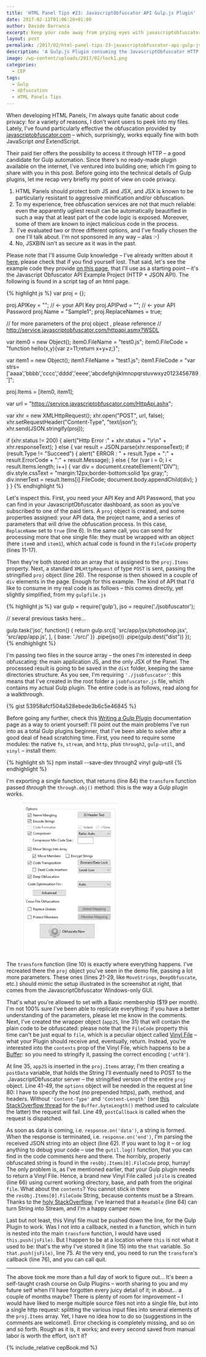 ```yaml
---
title: 'HTML Panel Tips #23: JavascriptObfuscator API Gulp.js Plugin'
date: 2017-02-11T01:06:28+01:00
author: Davide Barranca
excerpt: Keep your code away from prying eyes with javascriptobfuscator.com
layout: post
permalink: /2017/02/html-panel-tips-23-javascriptobfuscator-api-gulp-js-plugin/
description: 'A Gulp.js Plugin consuming the JavascriptObfuscator HTTP API'
image: /wp-content/uploads/2017/02/lock1.png
categories:
  - CEP
tags:
  - Gulp
  - obfuscation
  - HTML Panels Tips
---
```


When developing HTML Panels, I'm always quite fanatic about code privacy: for a variety of reasons, I don't want users to peek into my files. Lately, I've found particularly effective the obfuscation provided by [javascriptobfuscator.com](https://javascriptobfuscator.com) – which, surprisingly, works equally fine with both JavaScript _and_ ExtendScript.

Their paid tier offers the possibility to access it through HTTP – a good candidate for Gulp automation. Since there's no ready-made plugin available on the internet, I've ventured into building one; which I'm going to share with you in this post. Before going into the technical details of Gulp plugins, let me recap very briefly my point of view on code privacy.

1.  HTML Panels should protect both JS and JSX, and JSX is known to be particularly resistant to aggressive minification and/or obfuscation.
2.  To my experience, free obfuscation services are not that much reliable: even the apparently ugliest result can be automatically beautified in such a way that at least part of the code logic is exposed. Moreover, some of them are known to inject malicious code in the process.
3.   I've evaluated two or three different options, and I've finally chosen the one I'll talk about. I'm not sponsored in any way – alas :-)
4.  No, JSXBIN isn't as secure as it was in the past.

Please note that I'll assume Gulp knowledge – I've already written about it [here](/2014/08/html-panels-tips-13-automate-zxp-packaging-with-gulp-js/), please check that if you find yourself lost. That said, let's see the example code they provide [on this page](https://javascriptobfuscator.com/downloads.aspx), that I'll use as a starting point – it's the Javascript Obfuscator API Example Project (HTTP + JSON API). The following is found in a script tag of an html page.

{% highlight js %}
var proj = {};

proj.APIKey = ""; // <- your API Key
proj.APIPwd = ""; // <- your API Password
proj.Name = "Sample1";
proj.ReplaceNames = true;

// for more parameters of the proj object , please reference
// http://service.javascriptobfuscator.com/httpapi.asmx?WSDL

var item0 = new Object();
item0.FileName = "test0.js";
item0.FileCode = "function hello(x,y){var z=11;return x+y+z;}";

var item1 = new Object();
item1.FileName = "test1.js";
item1.FileCode = "var strs=['aaaa','bbbb','cccc','dddd','eeee','abcdefghijklmnopqrstuvwxyz0123456789']";

proj.Items = [item0, item1];

var url = "https://service.javascriptobfuscator.com/HttpApi.ashx";

var xhr = new XMLHttpRequest();
xhr.open("POST", url, false);
xhr.setRequestHeader("Content-Type", "text/json");
xhr.send(JSON.stringify(proj));

if (xhr.status != 200) {
  alert("Http Error :" + xhr.status + "\r\n" + xhr.responseText);
} else {
  var result = JSON.parse(xhr.responseText);
  if (result.Type != "Succeed") {
    alert(" ERROR : " + result.Type + ":" + result.ErrorCode + ":" + result.Message);
  } else {
    for (var i = 0; i < result.Items.length; i++) {
      var div = document.createElement("DIV");
      div.style.cssText = "margin:12px;border-bottom:solid 1px gray;";
      div.innerText = result.Items[i].FileCode;
      document.body.appendChild(div);
    }
  }
}
{% endhighlight %}

Let's inspect this. First, you need your API Key and API Password, that you can find in your JavascriptObfuscator dashboard, as soon as you've subscribed to one of the paid tiers. A `proj` object is created, and some properties assigned: your API data, the project name, and a series of parameters that will drive the obfuscation process. In this case, `ReplaceName` set to `true` (line 6). In the same call, you can send for processing more that one single file: they must be wrapped with an object (here `item0` and `item1`), which actual code is found in the `FileCode` property (lines 11-17).

Then they're both stored into an array that is assigned to the `proj.Items` property. Next, a standard `XMLHttpRequest` of type `POST` is sent, passing the stringified `proj` object (line 26). The response is then showed in a couple of `div` elements in the page. Enough for this example. The kind of API that I'd like to consume in my real code is as follows – this comes directly, yet slightly simplified, from my `gulpfile.js`

{% highlight js %}
var gulp = require('gulp'),
    jso  = require('./jsobfuscator');

// several previous tasks here...

gulp.task('jso', function() {
  return gulp.src([
    'src/app/jsx/photoshop.jsx',
    'src/app/app.js',
  ], { base: './src/' })
  .pipe(jso())
  .pipe(gulp.dest("dist"))
});
{% endhighlight %}

I'm passing two files in the source array – the ones I'm interested in deep obfuscating: the main application JS, and the only JSX of the Panel. The processed result is going to be saved in the `dist` folder, keeping the same directories structure. As you see, I'm requiring `'./jsobfuscator'`: this means that I've created in the root folder a `jsobfuscator.js` file, which contains my actual Gulp plugin. The entire code is as follows, read along for a walkthrough.

{% gist 53958afcf504a528ebede3b6c5e46845 %}

Before going any further, check this [Writing a Gulp Plugin](https://github.com/gulpjs/gulp/tree/master/docs/writing-a-plugin) documentation page as a way to orient yourself: I'll point out the main problems I've run into as a total Gulp plugins beginner, that I've been able to solve after a good deal of head scratching time. First, you need to require some modules: the native `fs`, `stream`, and `http`, plus `through2`, `gulp-util`, and `vinyl` – install them:

{% highlight sh %}
npm install --save-dev through2 vinyl gulp-util
{% endhighlight %}

I'm exporting a single function, that returns (line 84) the `transform` function passed _through_ the `through.obj()` method: this is the way a Gulp plugin works.

<figure class="alignright">
	<img width="250" src="/wp-content/uploads/2017/02/JSOParams.png" />
</figure>

The `transform` function (line 10) is exactly where everything happens. I've recreated there the `proj` object you've seen in the demo file, passing a lot more parameters. These ones (lines 21-29, like `MoveStrings`, `DeepObfuscate`, etc.) should mimic the setup illustrated in the screenshot at right, that comes from the JavascriptObfuscator Windows-only GUI.

That's what you're allowed to set with a Basic membership ($19 per month). I'm not 100% sure I've been able to replicate everything: if you have a better understanding of the parameters, please let me know in the comments. Next, I've created the wrapper object (`appJS`, line 31) that will contain the plain code to be obfuscated: please note that the `FileCode` property this time can't be just equal to `file`, which is a peculiar object called [Vinyl File](https://github.com/gulpjs/vinyl) – what your Plugin should receive and, eventually, return. Instead, you're interested into the `contents` prop of the Vinyl File, which happens to be a [Buffer](https://docs.nodejitsu.com/articles/advanced/buffers/how-to-use-buffers/): so you need to stringify it, passing the correct encoding (`'utf8'`).

At line 35, `appJS` is inserted in the `proj.Items` array; I'm then creating a `postData` variable, that holds the String I'll eventually need to POST to the  JavascriptObfuscator server – the stringified version of the entire `proj` object. Line 41-49, the `options` object will be needed in the request at line 80: I have to specify the host (no prepended https), path, method, and headers. Without `'Content-Type'` and `'Content-Length'` (see [this StackOverflow thread](http://stackoverflow.com/questions/17283040/updating-post-http-request-length-in-node-js) for the `Buffer.byteLength()` method used to calculate the latter) the request will fail. Line 49, `postCallback` is called when the request is dispatched.

As soon as data is coming, i.e. `response.on('data')`, a string is formed. When the response is terminated, i.e. `response.on('end')`, I'm parsing the received JSON string into an object (line 62). If you want to log it – or log anything to debug your code – use the `gutil.log()` function, that you can find in the code comments here and there. The horribly, properly obfuscated string is found in the `resObj.Items[0].FileCode` prop, hurray! The only problem is, as I've mentioned earlier, that your Gulp plugin needs to return a Vinyl File. Hence, a brand new Vinyl File called `jsFile` is created (line 66) using current working directory, base, and path from the original `file`. What about the `contents`? You cannot stick in there the `resObj.Items[0].FileCode` String, because contents must be a Stream. Thanks to the [holy StackOverflow](http://stackoverflow.com/a/25650163/2715135), I've learned that a `Readable` (line 64) can turn String into Stream, and I'm a happy camper now.

Last but not least, this Vinyl file must be pushed down the line, for the Gulp Plugin to work. Was I not into a callback, nested in a function, which in turn is nested into the main `transform` function, I would have used `this.push(jsFile)`. But I happen to be at a location where `this` is not what it used to be: that's the why I've stored it (line 15) into the `that` variable. So `that.push(jsFile)`, line 75. At the very end, you need to run the `transform`'s callback (line 76), and you can call quit.

* * *

The above took me more than a full day of work to figure out... It's been a self-taught crash course on Gulp Plugins – worth sharing to you and my future self when I'll have forgotten every juicy detail of it; in about... a couple of months maybe? There is plenty of room for improvement – I would have liked to merge multiple source files not into a single file, but into a single http request: splitting the various input files into several elements of the `proj.Items` array. Yet, I have no idea how to do so (suggestions in the comments are welcome!). Error checking is completely missing, and so on and so forth. Rough as it is, it works; and every second saved from manual labor is worth the effort, isn't it?

{% include_relative cepBook.md %}
